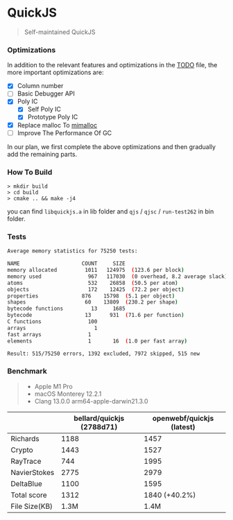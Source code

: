 # QuickJS

> Self-maintained QuickJS

### Optimizations

In addition to the relevant features and optimizations in the [TODO](https://github.com/openwebf/quickjs/blob/master/TODO) file, the more important optimizations are:

- [x] Column number
- [ ] Basic Debugger API
- [x] Poly IC
  - [x] Self Poly IC
  - [x] Prototype Poly IC 
- [x] Replace malloc To [mimalloc](https://github.com/microsoft/mimalloc)
- [ ] Improve The Performance Of GC

In our plan, we first complete the above optimizations and then gradually add the remaining parts.

### How To Build

```shell
> mkdir build
> cd build
> cmake .. && make -j4
```

you can find `libquickjs.a` in lib folder and `qjs` / `qjsc` / `run-test262` in bin folder.


### Tests

```bash
Average memory statistics for 75250 tests:

NAME                    COUNT     SIZE
memory allocated         1011   124975  (123.6 per block)
memory used               967   117030  (0 overhead, 8.2 average slack)
atoms                     532    26858  (50.5 per atom)
objects                   172    12425  (72.2 per object)
properties              876    15798  (5.1 per object)
shapes                   60    13809  (230.2 per shape)
bytecode functions         13     1685
bytecode                 13      931  (71.6 per function)
C functions               100
arrays                      1
fast arrays               1
elements                  1       16  (1.0 per fast array)

Result: 515/75250 errors, 1392 excluded, 7972 skipped, 515 new
```


### Benchmark

> - Apple M1 Pro
> - macOS Monterey 12.2.1
> - Clang 13.0.0 arm64-apple-darwin21.3.0

|               | bellard/quickjs (2788d71)    | openwebf/quickjs (latest)       |
| ------------- | ---------- | ---------- |
| Richards      | 1188        | 1457       |
| Crypto        | 1443        | 1527       |
| RayTrace      | 744        | 1995       |
| NavierStokes  | 2775        | 2979       |
| DeltaBlue     | 1100        | 1595       |
| Total score   | 1312        | 1840 (+40.2%)      |
| File Size(KB) | 1.3M        | 1.4M        |
